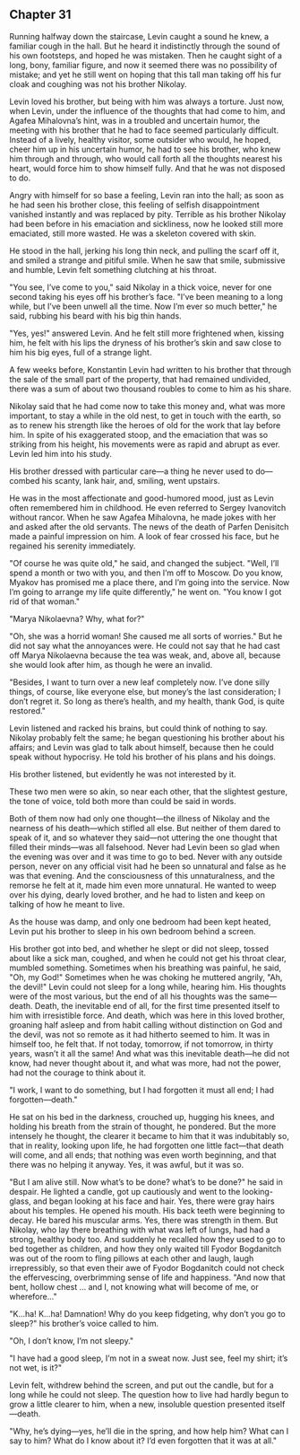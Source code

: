 ## Chapter 31


Running halfway down the staircase, Levin caught a sound he knew, a
familiar cough in the hall. But he heard it indistinctly through the
sound of his own footsteps, and hoped he was mistaken. Then he caught
sight of a long, bony, familiar figure, and now it seemed there was no
possibility of mistake; and yet he still went on hoping that this tall
man taking off his fur cloak and coughing was not his brother Nikolay.

Levin loved his brother, but being with him was always a torture. Just
now, when Levin, under the influence of the thoughts that had come to
him, and Agafea Mihalovna’s hint, was in a troubled and uncertain humor,
the meeting with his brother that he had to face seemed particularly
difficult. Instead of a lively, healthy visitor, some outsider who
would, he hoped, cheer him up in his uncertain humor, he had to see his
brother, who knew him through and through, who would call forth all the
thoughts nearest his heart, would force him to show himself fully. And
that he was not disposed to do.

Angry with himself for so base a feeling, Levin ran into the hall; as
soon as he had seen his brother close, this feeling of selfish
disappointment vanished instantly and was replaced by pity. Terrible as
his brother Nikolay had been before in his emaciation and sickliness,
now he looked still more emaciated, still more wasted. He was a skeleton
covered with skin.

He stood in the hall, jerking his long thin neck, and pulling the scarf
off it, and smiled a strange and pitiful smile. When he saw that smile,
submissive and humble, Levin felt something clutching at his throat.

"You see, I’ve come to you," said Nikolay in a thick voice, never for
one second taking his eyes off his brother’s face. "I’ve been meaning to
a long while, but I’ve been unwell all the time. Now I’m ever so much
better," he said, rubbing his beard with his big thin hands.

"Yes, yes!" answered Levin. And he felt still more frightened when,
kissing him, he felt with his lips the dryness of his brother’s skin and
saw close to him his big eyes, full of a strange light.

A few weeks before, Konstantin Levin had written to his brother that
through the sale of the small part of the property, that had remained
undivided, there was a sum of about two thousand roubles to come to him
as his share.

Nikolay said that he had come now to take this money and, what was more
important, to stay a while in the old nest, to get in touch with the
earth, so as to renew his strength like the heroes of old for the work
that lay before him. In spite of his exaggerated stoop, and the
emaciation that was so striking from his height, his movements were as
rapid and abrupt as ever. Levin led him into his study.

His brother dressed with particular care—a thing he never used to
do—combed his scanty, lank hair, and, smiling, went upstairs.

He was in the most affectionate and good-humored mood, just as Levin
often remembered him in childhood. He even referred to Sergey Ivanovitch
without rancor. When he saw Agafea Mihalovna, he made jokes with her and
asked after the old servants. The news of the death of Parfen Denisitch
made a painful impression on him. A look of fear crossed his face, but
he regained his serenity immediately.

"Of course he was quite old," he said, and changed the subject. "Well,
I’ll spend a month or two with you, and then I’m off to Moscow. Do you
know, Myakov has promised me a place there, and I’m going into the
service. Now I’m going to arrange my life quite differently," he went
on. "You know I got rid of that woman."

"Marya Nikolaevna? Why, what for?"

"Oh, she was a horrid woman! She caused me all sorts of worries." But he
did not say what the annoyances were. He could not say that he had cast
off Marya Nikolaevna because the tea was weak, and, above all, because
she would look after him, as though he were an invalid.

"Besides, I want to turn over a new leaf completely now. I’ve done silly
things, of course, like everyone else, but money’s the last
consideration; I don’t regret it. So long as there’s health, and my
health, thank God, is quite restored."

Levin listened and racked his brains, but could think of nothing to say.
Nikolay probably felt the same; he began questioning his brother about
his affairs; and Levin was glad to talk about himself, because then he
could speak without hypocrisy. He told his brother of his plans and his
doings.

His brother listened, but evidently he was not interested by it.

These two men were so akin, so near each other, that the slightest
gesture, the tone of voice, told both more than could be said in words.

Both of them now had only one thought—the illness of Nikolay and the
nearness of his death—which stifled all else. But neither of them dared
to speak of it, and so whatever they said—not uttering the one thought
that filled their minds—was all falsehood. Never had Levin been so glad
when the evening was over and it was time to go to bed. Never with any
outside person, never on any official visit had he been so unnatural and
false as he was that evening. And the consciousness of this
unnaturalness, and the remorse he felt at it, made him even more
unnatural. He wanted to weep over his dying, dearly loved brother, and
he had to listen and keep on talking of how he meant to live.

As the house was damp, and only one bedroom had been kept heated, Levin
put his brother to sleep in his own bedroom behind a screen.

His brother got into bed, and whether he slept or did not sleep, tossed
about like a sick man, coughed, and when he could not get his throat
clear, mumbled something. Sometimes when his breathing was painful, he
said, "Oh, my God!" Sometimes when he was choking he muttered angrily,
"Ah, the devil!" Levin could not sleep for a long while, hearing him.
His thoughts were of the most various, but the end of all his thoughts
was the same—death. Death, the inevitable end of all, for the first time
presented itself to him with irresistible force. And death, which was
here in this loved brother, groaning half asleep and from habit calling
without distinction on God and the devil, was not so remote as it had
hitherto seemed to him. It was in himself too, he felt that. If not
today, tomorrow, if not tomorrow, in thirty years, wasn’t it all the
same! And what was this inevitable death—he did not know, had never
thought about it, and what was more, had not the power, had not the
courage to think about it.

"I work, I want to do something, but I had forgotten it must all end; I
had forgotten—death."

He sat on his bed in the darkness, crouched up, hugging his knees, and
holding his breath from the strain of thought, he pondered. But the more
intensely he thought, the clearer it became to him that it was
indubitably so, that in reality, looking upon life, he had forgotten one
little fact—that death will come, and all ends; that nothing was even
worth beginning, and that there was no helping it anyway. Yes, it was
awful, but it was so.

"But I am alive still. Now what’s to be done? what’s to be done?" he
said in despair. He lighted a candle, got up cautiously and went to the
looking-glass, and began looking at his face and hair. Yes, there were
gray hairs about his temples. He opened his mouth. His back teeth were
beginning to decay. He bared his muscular arms. Yes, there was strength
in them. But Nikolay, who lay there breathing with what was left of
lungs, had had a strong, healthy body too. And suddenly he recalled how
they used to go to bed together as children, and how they only waited
till Fyodor Bogdanitch was out of the room to fling pillows at each
other and laugh, laugh irrepressibly, so that even their awe of Fyodor
Bogdanitch could not check the effervescing, overbrimming sense of life
and happiness. "And now that bent, hollow chest ... and I, not knowing
what will become of me, or wherefore..."

"K...ha! K...ha! Damnation! Why do you keep fidgeting, why don’t you go
to sleep?" his brother’s voice called to him.

"Oh, I don’t know, I’m not sleepy."

"I have had a good sleep, I’m not in a sweat now. Just see, feel my
shirt; it’s not wet, is it?"

Levin felt, withdrew behind the screen, and put out the candle, but for
a long while he could not sleep. The question how to live had hardly
begun to grow a little clearer to him, when a new, insoluble question
presented itself—death.

"Why, he’s dying—yes, he’ll die in the spring, and how help him? What
can I say to him? What do I know about it? I’d even forgotten that it
was at all."



